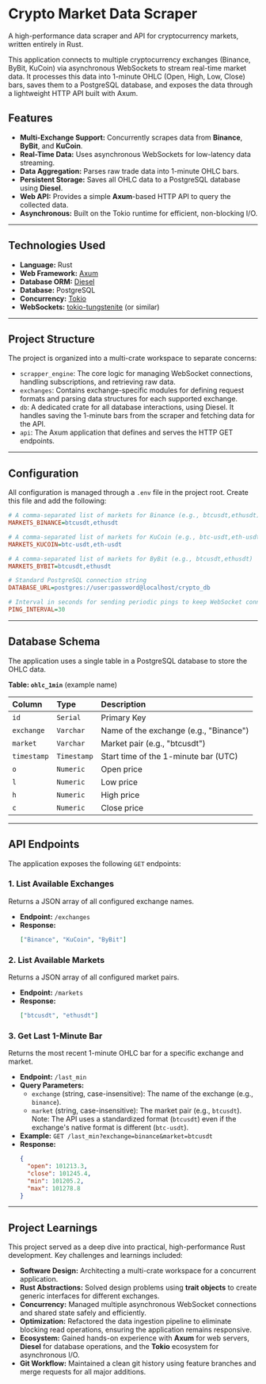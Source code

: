 # Crypto Market Data Scraper 

A high-performance data scraper and API for cryptocurrency markets, written entirely in Rust.

This application connects to multiple cryptocurrency exchanges (Binance, ByBit, KuCoin) via asynchronous WebSockets to stream real-time market data. It processes this data into 1-minute OHLC (Open, High, Low, Close) bars, saves them to a PostgreSQL database, and exposes the data through a lightweight HTTP API built with Axum.

## Features

* **Multi-Exchange Support:** Concurrently scrapes data from **Binance**, **ByBit**, and **KuCoin**.
* **Real-Time Data:** Uses asynchronous WebSockets for low-latency data streaming.
* **Data Aggregation:** Parses raw trade data into 1-minute OHLC bars.
* **Persistent Storage:** Saves all OHLC data to a PostgreSQL database using **Diesel**.
* **Web API:** Provides a simple **Axum**-based HTTP API to query the collected data.
* **Asynchronous:** Built on the Tokio runtime for efficient, non-blocking I/O.

---

## Technologies Used

* **Language:** Rust
* **Web Framework:** [Axum](https://github.com/tokio-rs/axum)
* **Database ORM:** [Diesel](https://diesel.rs/)
* **Database:** PostgreSQL
* **Concurrency:** [Tokio](https://tokio.rs/)
* **WebSockets:** [tokio-tungstenite](https://github.com/snapview/tokio-tungstenite) (or similar)

---

## Project Structure

The project is organized into a multi-crate workspace to separate concerns:

* `scrapper_engine`: The core logic for managing WebSocket connections, handling subscriptions, and retrieving raw data.
* `exchanges`: Contains exchange-specific modules for defining request formats and parsing data structures for each supported exchange.
* `db`: A dedicated crate for all database interactions, using Diesel. It handles saving the 1-minute bars from the scraper and fetching data for the API.
* `api`: The Axum application that defines and serves the HTTP GET endpoints.

---

## Configuration

All configuration is managed through a `.env` file in the project root. Create this file and add the following:

```ini
# A comma-separated list of markets for Binance (e.g., btcusdt,ethusdt)
MARKETS_BINANCE=btcusdt,ethusdt

# A comma-separated list of markets for KuCoin (e.g., btc-usdt,eth-usdt)
MARKETS_KUCOIN=btc-usdt,eth-usdt

# A comma-separated list of markets for ByBit (e.g., btcusdt,ethusdt)
MARKETS_BYBIT=btcusdt,ethusdt

# Standard PostgreSQL connection string
DATABASE_URL=postgres://user:password@localhost/crypto_db

# Interval in seconds for sending periodic pings to keep WebSocket connections alive
PING_INTERVAL=30
```

---

## Database Schema

The application uses a single table in a PostgreSQL database to store the OHLC data.

**Table: `ohlc_1min`** (example name)

| Column | Type | Description |
| :--- | :--- | :--- |
| `id` | `Serial` | Primary Key |
| `exchange` | `Varchar` | Name of the exchange (e.g., "Binance") |
| `market` | `Varchar` | Market pair (e.g., "btcusdt") |
| `timestamp` | `Timestamp` | Start time of the 1-minute bar (UTC) |
| `o` | `Numeric` | Open price |
| `l` | `Numeric` | Low price |
| `h` | `Numeric` | High price |
| `c` | `Numeric` | Close price |

---

## API Endpoints

The application exposes the following `GET` endpoints:

### 1. List Available Exchanges

Returns a JSON array of all configured exchange names.

* **Endpoint:** `/exchanges`
* **Response:**
    ```json
    ["Binance", "KuCoin", "ByBit"]
    ```

### 2. List Available Markets

Returns a JSON array of all configured market pairs.

* **Endpoint:** `/markets`
* **Response:**
    ```json
    ["btcusdt", "ethusdt"]
    ```

### 3. Get Last 1-Minute Bar

Returns the most recent 1-minute OHLC bar for a specific exchange and market.

* **Endpoint:** `/last_min`
* **Query Parameters:**
    * `exchange` (string, case-insensitive): The name of the exchange (e.g., `binance`).
    * `market` (string, case-insensitive): The market pair (e.g., `btcusdt`). Note: The API uses a standardized format (`btcusdt`) even if the exchange's native format is different (`btc-usdt`).
* **Example:** `GET /last_min?exchange=binance&market=btcusdt`
* **Response:**
    ```json
    {
      "open": 101213.3,
      "close": 101245.4,
      "min": 101205.2,
      "max": 101278.8
    }
    ```

---

## Project Learnings

This project served as a deep dive into practical, high-performance Rust development. Key challenges and learnings included:

* **Software Design:** Architecting a multi-crate workspace for a concurrent application.
* **Rust Abstractions:** Solved design problems using **trait objects** to create generic interfaces for different exchanges.
* **Concurrency:** Managed multiple asynchronous WebSocket connections and shared state safely and efficiently.
* **Optimization:** Refactored the data ingestion pipeline to eliminate blocking read operations, ensuring the application remains responsive.
* **Ecosystem:** Gained hands-on experience with **Axum** for web servers, **Diesel** for database operations, and the **Tokio** ecosystem for asynchronous I/O.
* **Git Workflow:** Maintained a clean git history using feature branches and merge requests for all major additions.

